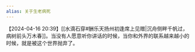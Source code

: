 ```yaml
---
alias: 关于生老病死
---
```


【2024-04-16 20:39】[[水滴石穿#酬乐天扬州初逢席上见赠|沉舟侧畔千帆过，病树前头万木春]]。当没有人愿意听你讲话的时候，当你和外界的联系越来越小的时候，就是被这个世界抛弃了。

